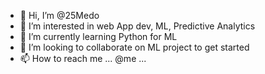 - 👋 Hi, I’m @25Medo
- 👀 I’m interested in web App dev, ML, Predictive Analytics
- 🌱 I’m currently learning Python for ML
- 💞️ I’m looking to collaborate on ML project to get started
- 📫 How to reach me ... @me ...

<!---
25Medo/25Medo is a ✨ special ✨ repository because its `README.md` (this file) appears on your GitHub profile.
You can click the Preview link to take a look at your changes.
--->
